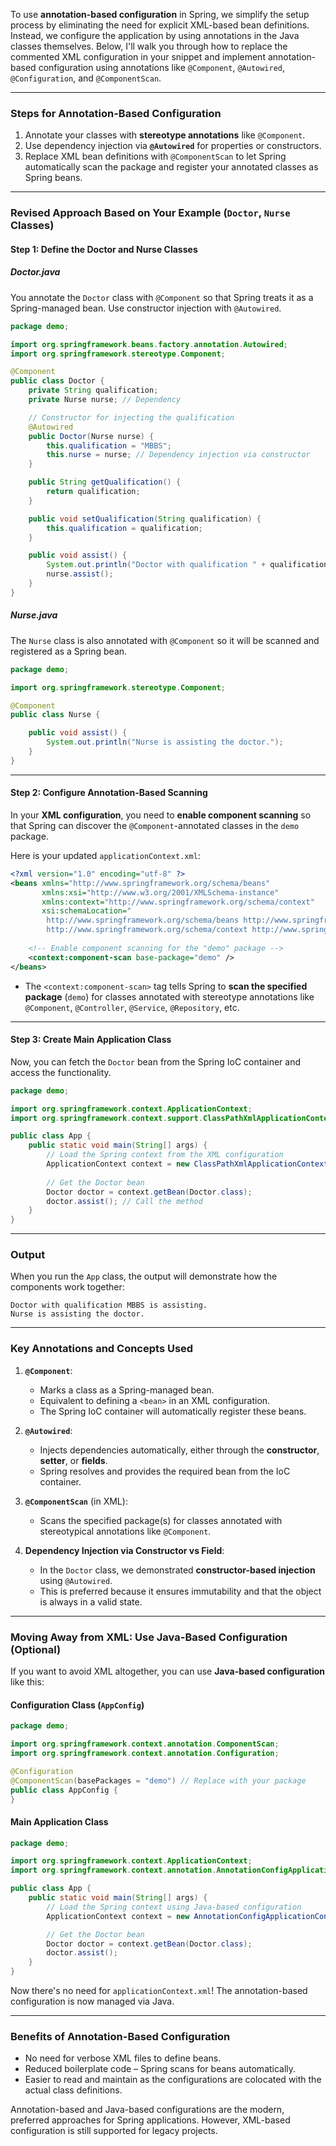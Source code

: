 To use **annotation-based configuration** in Spring, we simplify the setup process by eliminating the need for explicit XML-based bean definitions. Instead, we configure the application by using annotations in the Java classes themselves. Below, I'll walk you through how to replace the commented XML configuration in your snippet and implement annotation-based configuration using annotations like `@Component`, `@Autowired`, `@Configuration`, and `@ComponentScan`.

---

### Steps for Annotation-Based Configuration

1. Annotate your classes with **stereotype annotations** like `@Component`.
2. Use dependency injection via **`@Autowired`** for properties or constructors.
3. Replace XML bean definitions with `@ComponentScan` to let Spring automatically scan the package and register your annotated classes as Spring beans.

---

### Revised Approach Based on Your Example (`Doctor`, `Nurse` Classes)

#### Step 1: Define the Doctor and Nurse Classes

##### Doctor.java
You annotate the `Doctor` class with `@Component` so that Spring treats it as a Spring-managed bean. Use constructor injection with `@Autowired`.

```java
package demo;

import org.springframework.beans.factory.annotation.Autowired;
import org.springframework.stereotype.Component;

@Component
public class Doctor {
    private String qualification;
    private Nurse nurse; // Dependency

    // Constructor for injecting the qualification
    @Autowired
    public Doctor(Nurse nurse) {
        this.qualification = "MBBS";
        this.nurse = nurse; // Dependency injection via constructor
    }

    public String getQualification() {
        return qualification;
    }

    public void setQualification(String qualification) {
        this.qualification = qualification;
    }

    public void assist() {
        System.out.println("Doctor with qualification " + qualification + " is assisting.");
        nurse.assist();
    }
}
```

##### Nurse.java
The `Nurse` class is also annotated with `@Component` so it will be scanned and registered as a Spring bean.

```java
package demo;

import org.springframework.stereotype.Component;

@Component
public class Nurse {

    public void assist() {
        System.out.println("Nurse is assisting the doctor.");
    }
}
```

---

#### Step 2: Configure Annotation-Based Scanning

In your **XML configuration**, you need to **enable component scanning** so that Spring can discover the `@Component`-annotated classes in the `demo` package.

Here is your updated `applicationContext.xml`:

```xml
<?xml version="1.0" encoding="utf-8" ?>
<beans xmlns="http://www.springframework.org/schema/beans"
       xmlns:xsi="http://www.w3.org/2001/XMLSchema-instance"
       xmlns:context="http://www.springframework.org/schema/context"
       xsi:schemaLocation="
        http://www.springframework.org/schema/beans http://www.springframework.org/schema/beans/spring-beans.xsd
        http://www.springframework.org/schema/context http://www.springframework.org/schema/context/spring-context.xsd">
    
    <!-- Enable component scanning for the "demo" package -->
    <context:component-scan base-package="demo" />
</beans>
```

- The `<context:component-scan>` tag tells Spring to **scan the specified package** (`demo`) for classes annotated with stereotype annotations like `@Component`, `@Controller`, `@Service`, `@Repository`, etc.

---

#### Step 3: Create Main Application Class

Now, you can fetch the `Doctor` bean from the Spring IoC container and access the functionality.

```java
package demo;

import org.springframework.context.ApplicationContext;
import org.springframework.context.support.ClassPathXmlApplicationContext;

public class App {
    public static void main(String[] args) {
        // Load the Spring context from the XML configuration
        ApplicationContext context = new ClassPathXmlApplicationContext("applicationContext.xml");
        
        // Get the Doctor bean
        Doctor doctor = context.getBean(Doctor.class);
        doctor.assist(); // Call the method
    }
}
```

---

### Output

When you run the `App` class, the output will demonstrate how the components work together:

```
Doctor with qualification MBBS is assisting.
Nurse is assisting the doctor.
```

---

### Key Annotations and Concepts Used

1. **`@Component`**:
    - Marks a class as a Spring-managed bean.
    - Equivalent to defining a `<bean>` in an XML configuration.
    - The Spring IoC container will automatically register these beans.

2. **`@Autowired`**:
    - Injects dependencies automatically, either through the **constructor**, **setter**, or **fields**.
    - Spring resolves and provides the required bean from the IoC container.

3. **`@ComponentScan`** (in XML):
    - Scans the specified package(s) for classes annotated with stereotypical annotations like `@Component`.

4. **Dependency Injection via Constructor vs Field**:
    - In the `Doctor` class, we demonstrated **constructor-based injection** using `@Autowired`.
    - This is preferred because it ensures immutability and that the object is always in a valid state.

---

### Moving Away from XML: Use Java-Based Configuration (Optional)

If you want to avoid XML altogether, you can use **Java-based configuration** like this:

#### Configuration Class (`AppConfig`)
```java
package demo;

import org.springframework.context.annotation.ComponentScan;
import org.springframework.context.annotation.Configuration;

@Configuration
@ComponentScan(basePackages = "demo") // Replace with your package
public class AppConfig {
}
```

#### Main Application Class
```java
package demo;

import org.springframework.context.ApplicationContext;
import org.springframework.context.annotation.AnnotationConfigApplicationContext;

public class App {
    public static void main(String[] args) {
        // Load the Spring context using Java-based configuration
        ApplicationContext context = new AnnotationConfigApplicationContext(AppConfig.class);

        // Get the Doctor bean
        Doctor doctor = context.getBean(Doctor.class);
        doctor.assist();
    }
}
```

Now there's no need for `applicationContext.xml`! The annotation-based configuration is now managed via Java.

---

### Benefits of Annotation-Based Configuration

- No need for verbose XML files to define beans.
- Reduced boilerplate code – Spring scans for beans automatically.
- Easier to read and maintain as the configurations are colocated with the actual class definitions.

Annotation-based and Java-based configurations are the modern, preferred approaches for Spring applications. However, XML-based configuration is still supported for legacy projects.
